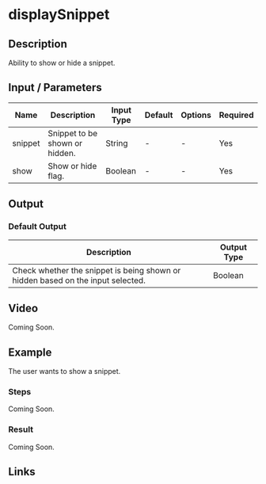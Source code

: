 # displaySnippet

## Description

Ability to show or hide a snippet.

## Input / Parameters

| Name | Description | Input Type | Default | Options | Required |
| ------ | ------ | ------ | ------ | ------ | ------ |
| snippet | Snippet to be shown or hidden. | String | - | - | Yes |
| show | Show or hide flag. | Boolean | - | - | Yes |

## Output

### Default Output

| Description | Output Type |
| ------ | ------ |
| Check whether the snippet is being shown or hidden based on the input selected. | Boolean |

## Video

Coming Soon.

## Example

The user wants to show a snippet.

### Steps

Coming Soon.

### Result

Coming Soon.

## Links
